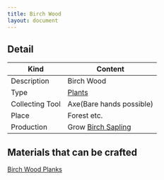 ```yaml
---
title: Birch Wood
layout: document
---
```

## Detail

|Kind|Content|
|---|---|
|Description|Birch Wood|
|Type|[Plants](Plants)|
|Collecting Tool|Axe(Bare hands possible)|
|Place|Forest etc.|
|Production|Grow [Birch Sapling](Birch_Sapling)|



## Materials that can be crafted

[Birch Wood Planks](Birch_Wood_Planks)

